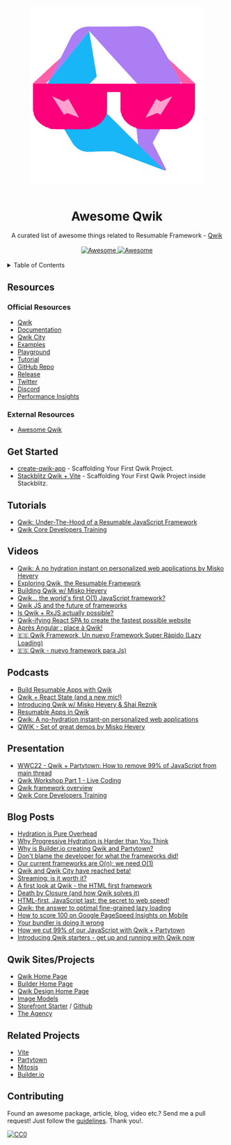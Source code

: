 <!--lint disable awesome-heading awesome-github awesome-toc double-link -->

<p align="center">
  <br>
  <img width="400" src="./assets/awesome-qwik.png" alt="logo of awesome-vite repository">
  <br>
  <br>
</p>

<h1 align='center'>Awesome Qwik</h1>

<div align='center'>
  A curated list of awesome things related to Resumable Framework - <a href='https://github.com/BuilderIO/qwik'>Qwik</a>
  <br><br>

  <a href='https://github.com/sindresorhus/awesome'>
  <img src='https://cdn.rawgit.com/sindresorhus/awesome/d7305f38d29fed78fa85652e3a63e154dd8e8829/media/badge.svg' alt='Awesome'>
  </a>
  <a href='http://creativecommons.org/publicdomain/zero/1.0/'>
  <img src='https://img.shields.io/badge/License-CC0%201.0-lightgrey.svg?style=flat-square' alt='Awesome'>
  </a>

</div>
<br>
<details>
<summary>Table of Contents</summary>

- [Resources](#resources)
  - [Official Resources](#official-resources)
  - [External Resources](#external-resources)
- [Get Started](#get-started)
- [Tutorials](#tutorials)
- [Videos](#videos)
- [Podcasts](#podcasts)
- [Presentation](#presentation)
- [Blog Posts](#blog-posts)
- [Qwik Sites/Projects](#qwik-sitesprojects)
- [Related Projects](#related-projects)
- [Contributing](#contributing)

</details>

## Resources

### Official Resources

- [Qwik](https://qwik.builder.io/)
- [Documentation](https://qwik.builder.io/docs/overview/)
- [Qwik City](https://qwik.builder.io/qwikcity/overview/)
- [Examples](https://qwik.builder.io/examples/)
- [Playground](https://qwik.builder.io/playground)
- [Tutorial](https://qwik.builder.io/tutorial/welcome/overview/)
- [GitHub Repo](https://github.com/BuilderIO/qwik)
- [Release](https://github.com/BuilderIO/qwik/releases)
- [Twitter](https://twitter.com/QwikDev)
- [Discord](https://discord.com/invite/bNVSQmPzqy)
- [Performance Insights](https://www.builder.io/c/performance-insights)

### External Resources
- [Awesome Qwik](https://github.com/qwik-design/awesome-qwik)

## Get Started
- [create-qwik-app](https://qwik.builder.io/docs/getting-started/#run-the-qwik-cli-in-your-shell) - Scaffolding Your First Qwik Project.
- [Stackblitz Qwik + Vite](https://qwik.new/) - Scaffolding Your First Qwik Project inside Stackblitz.

## Tutorials
- [Qwik: Under-The-Hood of a Resumable JavaScript Framework](https://www.youtube.com/watch?v=BxGbnLb5i9Q)
- [Qwik Core Developers Training](https://youtu.be/Mi7udzhcCDQ)

## Videos
- [Qwik: A no hydration instant on personalized web applications by Misko Hevery](https://youtu.be/Zddw6qy5pf0)
- [Exploring Qwik, the Resumable Framework](https://youtu.be/gT5NWKZZPQM)
- [Building Qwik w/ Misko Hevery](https://youtu.be/lY6e7Hw4uVo)
- [Qwik… the world's first O(1) JavaScript framework?](https://www.youtube.com/watch?v=x2eF3YLiNhY)
- [Qwik JS and the future of frameworks](hhttps://www.youtube.com/watch?v=z14c3u9q8rI)
- [Is Qwik + RxJS actually possible?](https://www.youtube.com/watch?v=qKCX7Qz1oG8)
- [Qwik-ifying React SPA to create the fastest possible website](https://www.youtube.com/watch?v=dbxP9FX5j2o)
- [Après Angular : place à Qwik!](https://www.youtube.com/watch?v=Ts2IWXMYiXk)
- [ 🇪🇸 Qwik Framework, Un nuevo Framework Super Rápido (Lazy Loading)](https://www.youtube.com/watch?v=kT-Y17mEUZs)
- [ 🇪🇸 Qwik - nuevo framework para Js)](https://www.youtube.com/watch?v=GzUMPnsDopM)


## Podcasts
- [Build Resumable Apps with Qwik](https://www.youtube.com/watch?v=_PDpoJUacuc)
- [Qwik + React State (and a new mic!)](https://www.youtube.com/watch?v=fa6-Mn0Eybg)
- [Introducing Qwik w/ Misko Hevery & Shai Reznik](https://www.youtube.com/watch?v=iJZaT-AvJ-o)
- [Resumable Apps in Qwik](https://www.youtube.com/watch?v=LbMRs7l4czI)
- [Qwik: A no-hydration instant-on personalized web applications](https://www.youtube.com/watch?v=0tCuUQe_ZA0)
- [QWIK - Set of great demos by Misko Hevery](https://www.youtube.com/watch?v=7MgNMIPISY4)

## Presentation
- [WWC22 - Qwik + Partytown: How to remove 99% of JavaScript from main thread](https://www.youtube.com/watch?v=0dC11DMR3fU&t=154)
- [Qwik Workshop Part 1 - Live Coding](https://www.youtube.com/watch?v=GHbNaDSWUX8)
- [Qwik framework overview](https://www.youtube.com/watch?v=Jf_E1_19aB4&t=629)
- [Qwik Core Developers Training](https://www.youtube.com/watch?v=Mi7udzhcCDQ)


## Blog Posts
- [Hydration is Pure Overhead](https://www.builder.io/blog/hydration-is-pure-overhead)
- [Why Progressive Hydration is Harder than You Think](https://www.builder.io/blog/why-progressive-hydration-is-harder-than-you-think)
- [Why is Builder.io creating Qwik and Partytown?](https://www.builder.io/blog/why-is-builderio-creating-qwik-and-partytown)
- [Don't blame the developer for what the frameworks did!](https://www.builder.io/blog/dont-blame-the-developer-for-what-the-frameworks-did)
- [Our current frameworks are O(n); we need O(1)](https://www.builder.io/blog/our-current-frameworks-are-on-we-need-o1)
- [Qwik and Qwik City have reached beta!](https://www.builder.io/blog/qwik-and-qwik-city-have-reached-beta)
- [Streaming: is it worth it?](https://www.builder.io/blog/streaming-is-it-worth-it)
- [A first look at Qwik - the HTML first framework](https://dev.to/builderio/a-first-look-at-qwik-the-html-first-framework-af)
- [Death by Closure (and how Qwik solves it)](https://dev.to/mhevery/death-by-closure-and-how-qwik-solves-it-44jj)
- [HTML-first, JavaScript last: the secret to web speed!](https://dev.to/builderio/html-first-javascript-last-the-secret-to-web-speed-4ic9)
- [Qwik: the answer to optimal fine-grained lazy loading](https://dev.to/mhevery/qwik-the-answer-to-optimal-fine-grained-lazy-loading-2hdp)
- [How to score 100 on Google PageSpeed Insights on Mobile](https://dev.to/builderio/how-to-score-100-on-google-pagespeed-insights-on-mobile-2e0i)
- [Your bundler is doing it wrong](https://dev.to/builderio/your-bundler-is-doing-it-wrong-ic0)
- [How we cut 99% of our JavaScript with Qwik + Partytown](https://dev.to/builderio/how-we-cut-99-of-our-javascript-with-qwik-partytown-3i3k)
- [Introducing Qwik starters - get up and running with Qwik now](https://dev.to/builderio/introducing-qwik-starters-get-up-and-running-with-qwik-now-3ap2)

## Qwik Sites/Projects
- [Qwik Home Page](https://qwik.builder.io/)
- [Builder Home Page](https://builder.io/)
- [Qwik Design Home Page](https://qwik.design/)
- [Image Models](https://www.imgmodels.com/)
- [Storefront Starter](hhttps://qwik-storefront.vendure.io/) / [Github](https://github.com/vendure-ecommerce/storefront-qwik-starter)
- [The Agency](https://github.com/gilf/the-agency-qwik)

## Related Projects
- [Vite](https://vitejs.dev/)
- [Partytown](https://partytown.builder.io/)
- [Mitosis](https://github.com/BuilderIO/mitosis)
- [Builder.io](https://www.builder.io/)

## Contributing
Found an awesome package, article, blog, video etc.? Send me a pull request! Just follow the [guidelines](CONTRIBUTING.md). Thank you!.

[![CC0](https://i.creativecommons.org/p/zero/1.0/88x31.png)](https://creativecommons.org/publicdomain/zero/1.0/)
